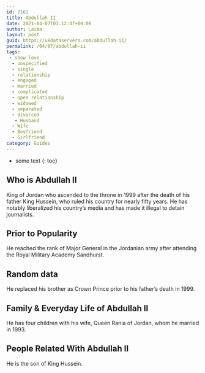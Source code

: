 ```yaml
---
id: 7161
title: Abdullah II
date: 2021-04-07T03:12:47+00:00
author: Laima
layout: post
guid: https://ukdataservers.com/abdullah-ii/
permalink: /04/07/abdullah-ii
tags:
 - show love
  - unspecified
  - single
  - relationship
  - engaged
  - married
  - complicated
  - open relationship
  - widowed
  - separated
  - divorced
   - Husband
  - Wife
  - Boyfriend
  - Girlfriend
category: Guides
---
```


* some text
{: toc}


## Who is Abdullah II
                  
                  
                  
King of Jordan who ascended to the throne in 1999 after the death of his father King Hussein, who ruled his country for nearly fifty years. He has notably liberalized his country&#8217;s media and has made it illegal to detain journalists. 
                  
              
            
              
            
                
                
                
## Prior to Popularity
                  
                  
                  
He reached the rank of Major General in the Jordanian army after attending the Royal Military Academy Sandhurst.
                  
              
            
              
            
                
                
                
## Random data
                  
                  
                  
He replaced his brother as Crown Prince prior to his father&#8217;s death in 1999.
                  
              
            
              
            
                
                
                
## Family & Everyday Life of Abdullah II
                  
                  
                  
He has four children with his wife, Queen Rania of Jordan, whom he married in 1993. 
                  
              
            
              
            
                
                
                
## People Related With Abdullah II
                  
                  
                  
He is the son of King Hussein.
                  
              
            
              
            
                
              
            
              
              
            
            
              
            
          
          
          